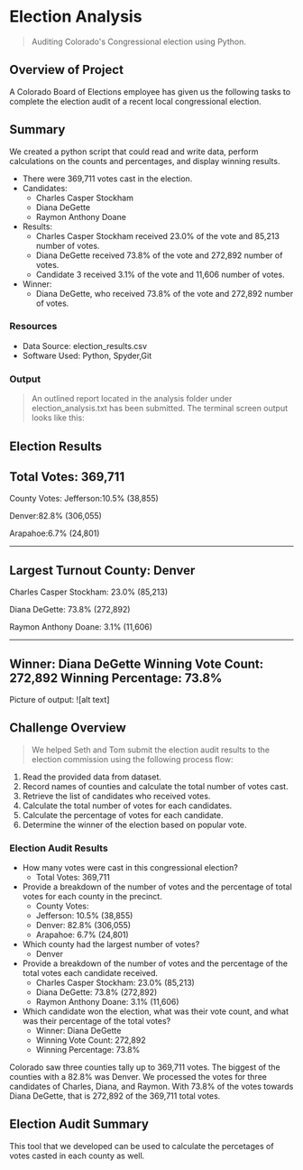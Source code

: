 # Election Analysis

> Auditing Colorado's Congressional election using Python.

## Overview of Project

A Colorado Board of Elections employee has given us the following tasks to complete the election audit of a recent local congressional election. 

## Summary

We created a python script that could read and write data, perform calculations on the counts and percentages, and display winning results.

- There were 369,711 votes cast in the election.
- Candidates:
  - Charles Casper Stockham
  - Diana DeGette
  - Raymon Anthony Doane
- Results:
  - Charles Casper Stockham received 23.0% of the vote and 85,213 number of votes.
  - Diana DeGette received 73.8% of the vote and 272,892 number of votes.
  - Candidate 3 received 3.1% of the vote and 11,606 number of votes.
- Winner:
  - Diana DeGette, who received 73.8% of the vote and 272,892 number of votes.

### Resources

- Data Source: election_results.csv
- Software Used: Python, Spyder,Git

### Output

> An outlined report located in the analysis folder under election_analysis.txt has been submitted. The terminal screen output looks like this:

Election Results
-------------------------
Total Votes: 369,711
-------------------------

County Votes:
Jefferson:10.5% (38,855)

Denver:82.8% (306,055)

Arapahoe:6.7% (24,801)

-------------------------
Largest Turnout County: Denver
-------------------------

Charles Casper Stockham: 23.0% (85,213)

Diana DeGette: 73.8% (272,892)

Raymon Anthony Doane: 3.1% (11,606)

-------------------------
Winner: Diana DeGette
Winning Vote Count: 272,892
Winning Percentage: 73.8%
-------------------------

 Picture of output: ![alt text]
 
## Challenge Overview

> We helped Seth and Tom submit the election audit results to the election commission using the following process flow:

1. Read the provided data from dataset.
2. Record names of counties and calculate the total number of votes cast.
3. Retrieve the list of candidates who received votes.
4. Calculate the total number of votes for each candidates.
5. Calculate the percentage of votes for each candidate.
6. Determine the winner of the election based on popular vote.


### Election Audit Results


- How many votes were cast in this congressional election?
  - Total Votes: 369,711
- Provide a breakdown of the number of votes and the percentage of total votes for each county in the precinct.
  - County Votes:
  - Jefferson: 10.5% (38,855)
  - Denver: 82.8% (306,055)
  - Arapahoe: 6.7% (24,801)
- Which county had the largest number of votes?
  - Denver
- Provide a breakdown of the number of votes and the percentage of the total votes each candidate received.
  - Charles Casper Stockham: 23.0% (85,213)
  - Diana DeGette: 73.8% (272,892)
  - Raymon Anthony Doane: 3.1% (11,606)
- Which candidate won the election, what was their vote count, and what was their percentage of the total votes?
  - Winner: Diana DeGette
  - Winning Vote Count: 272,892
  - Winning Percentage: 73.8%

Colorado saw three counties tally up to 369,711 votes. The biggest of the counties with a 82.8% was Denver. We processed the votes for three candidates of Charles, Diana, and Raymon. With 73.8% of the votes towards Diana DeGette, that is 272,892 of the 369,711 total votes.


## Election Audit Summary

This tool that we developed can be used to calculate the percetages of votes casted in each county as well. 




